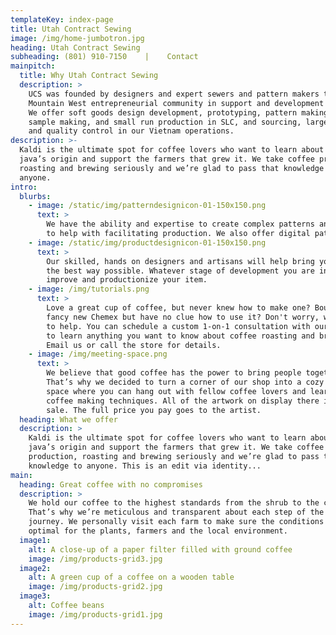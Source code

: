 ```yaml
---
templateKey: index-page
title: Utah Contract Sewing
image: /img/home-jumbotron.jpg
heading: Utah Contract Sewing
subheading: (801) 910-7150    |    Contact
mainpitch:
  title: Why Utah Contract Sewing
  description: >
    UCS was founded by designers and expert sewers and pattern makers to serve the burgeoning 
    Mountain West entrepreneurial community in support and development of their products. 
    We offer soft goods design development, prototyping, pattern making, material and vendor sourcing, 
    sample making, and small run production in SLC, and sourcing, larger production MOQs, 
    and quality control in our Vietnam operations.
description: >-
  Kaldi is the ultimate spot for coffee lovers who want to learn about their
  java’s origin and support the farmers that grew it. We take coffee production,
  roasting and brewing seriously and we’re glad to pass that knowledge to
  anyone.
intro:
  blurbs:
    - image: /static/img/patterndesignicon-01-150x150.png
      text: >
        We have the ability and expertise to create complex patterns and tech packs for your sewn items, 
        to help with facilitating production. We also offer digital patterning and grading for clothing.
    - image: /static/img/productdesignicon-01-150x150.png
      text: >
        Our skilled, hands on designers and artisans will help bring your product from concept to fruition, 
        the best way possible. Whatever stage of development you are in, we will work closely with you to further 
        improve and productionize your item.
    - image: /img/tutorials.png
      text: >
        Love a great cup of coffee, but never knew how to make one? Bought a
        fancy new Chemex but have no clue how to use it? Don't worry, we’re here
        to help. You can schedule a custom 1-on-1 consultation with our baristas
        to learn anything you want to know about coffee roasting and brewing.
        Email us or call the store for details.
    - image: /img/meeting-space.png
      text: >
        We believe that good coffee has the power to bring people together.
        That’s why we decided to turn a corner of our shop into a cozy meeting
        space where you can hang out with fellow coffee lovers and learn about
        coffee making techniques. All of the artwork on display there is for
        sale. The full price you pay goes to the artist.
  heading: What we offer
  description: >
    Kaldi is the ultimate spot for coffee lovers who want to learn about their
    java’s origin and support the farmers that grew it. We take coffee
    production, roasting and brewing seriously and we’re glad to pass that
    knowledge to anyone. This is an edit via identity...
main:
  heading: Great coffee with no compromises
  description: >
    We hold our coffee to the highest standards from the shrub to the cup.
    That’s why we’re meticulous and transparent about each step of the coffee’s
    journey. We personally visit each farm to make sure the conditions are
    optimal for the plants, farmers and the local environment.
  image1:
    alt: A close-up of a paper filter filled with ground coffee
    image: /img/products-grid3.jpg
  image2:
    alt: A green cup of a coffee on a wooden table
    image: /img/products-grid2.jpg
  image3:
    alt: Coffee beans
    image: /img/products-grid1.jpg
---
```

